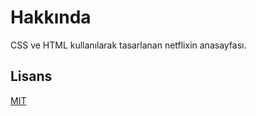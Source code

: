 # Hakkında

CSS ve HTML kullanılarak tasarlanan netflixin anasayfası.

## Lisans
[MIT](https://choosealicense.com/licenses/mit/)
